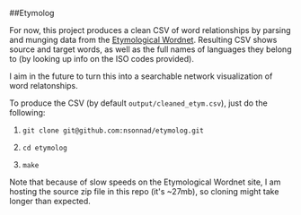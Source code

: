 ##Etymolog

For now, this project produces a clean CSV of word relationships by parsing and munging data from
the [Etymological Wordnet](http://www1.icsi.berkeley.edu/~demelo/etymwn/). Resulting CSV shows source and target words, as well as the full names of languages they belong to (by looking up info on the ISO codes provided).

I aim in the future to turn this into a searchable network visualization of word
relatonships.

To produce the CSV (by default `output/cleaned_etym.csv`), just do the following:

1. `git clone git@github.com:nsonnad/etymolog.git`

2. `cd etymolog`

3. `make`

Note that because of slow speeds on the Etymological Wordnet site, I am hosting
the source zip file in this repo (it's ~27mb), so cloning might take longer than
expected.

